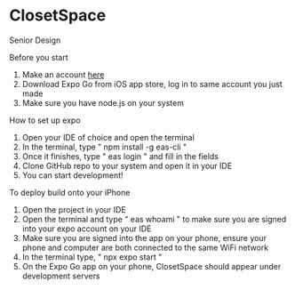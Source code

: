 # ClosetSpace
Senior Design

Before you start
1. Make an account [here](https://expo.dev)
2. Download Expo Go from iOS app store, log in to same account you just made
3. Make sure you have node.js on your system

How to set up expo
1. Open your IDE of choice and open the terminal
2. In the terminal, type " npm install -g eas-cli "
3. Once it finishes, type " eas login " and fill in the fields
4. Clone GitHub repo to your system and open it in your IDE
5. You can start development!

To deploy build onto your iPhone
1. Open the project in your IDE
2. Open the terminal and type " eas whoami " to make sure you are signed into your expo account on your IDE
3. Make sure you are signed into the app on your phone, ensure your phone and computer are both connected to the same WiFi network
4. In the terminal type, " npx expo start "
5. On the Expo Go app on your phone, ClosetSpace should appear under development servers

